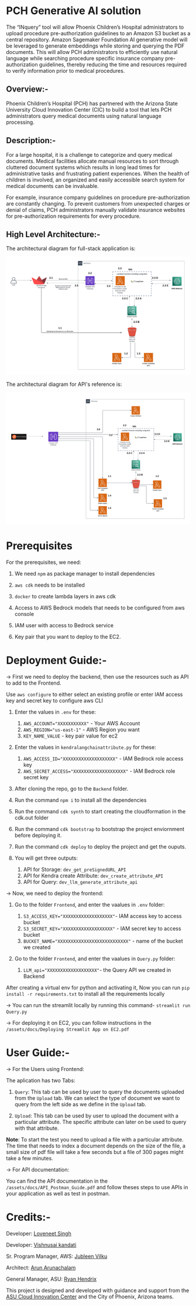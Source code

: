 # PCH Generative AI solution
The “INquery” tool will allow Phoenix Children’s Hospital administrators to upload procedure pre-authorization guidelines to an Amazon S3 bucket as a central repository. Amazon Sagemaker Foundation AI generative model will be leveraged to generate embeddings while storing and querying the PDF documents. This will allow PCH administrators to efficiently use natural language while searching procedure specific insurance company pre-authorization guidelines, thereby reducing the time and resources required to verify information prior to medical procedures.

## Overview:-
Phoenix Children’s Hospital (PCH) has partnered with the Arizona State University Cloud Innovation Center (CIC) to build a tool that lets PCH administrators query medical documents using natural language processing.

## Description:-
For a large hospital, it is a challenge to categorize and query medical documents. Medical facilities allocate manual resources to sort through cluttered document systems which results in long lead times for administrative tasks and frustrating patient experiences. When the health of children is involved, an organized and easily accessible search system for medical documents can be invaluable. 

For example, insurance company guidelines on procedure pre-authorization are constantly changing. To prevent customers from unexpected charges or denial of claims, PCH administrators manually validate insurance websites for pre-authorization requirements for every procedure.

## High Level Architecture:-
The architectural diagram for full-stack application is: 

![Full-stack Application Architecture](assets/images/PHC-architectural-diagram_.png)

The architectural diagram for API's reference is:

![API Reference Architecture](assets/images/PHC-architectural-diagram_API.png)

# Prerequisites
For the prerequisites, we need: 

1. We need `npm` as package manager to install dependencies
   
2. `aws cdk` needs to be installed
   
3. `docker` to create lambda layers in aws cdk
   
4. Access to AWS Bedrock models that needs to be configured from aws console
   
5. IAM user with access to Bedrock service 

6. Key pair that you want to deploy to the EC2. 

# Deployment Guide:-
-> First we need to deploy the backend, then use the resources such as API to add to the Frontend.

Use `aws configure` to either select an existing profile or enter IAM access key and secret key to configure aws CLI

1. Enter the values in `.env` for these: 
   1. `AWS_ACCOUNT="XXXXXXXXXXX"` - Your AWS Account
   2. `AWS_REGION="us-east-1"` - AWS Region you want
   3. `KEY_NAME_VALUE` - key pair value for ec2 

2. Enter the values in `kendralangchainattribute.py` for these:
   1. `AWS_ACCESS_ID="XXXXXXXXXXXXXXXXXXXX"` - IAM Bedrock role access key
   2. `AWS_SECRET_ACCESS="XXXXXXXXXXXXXXXXXXXX"` - IAM Bedrock role secret key

3. After cloning the repo, go to the `Backend` folder.
4. Run the command `npm i` to install all the dependencies
5. Run the command `cdk synth` to start creating the cloudformation in the cdk.out folder
6. Run the command `cdk bootstrap` to bootstrap the project enviornment before deploying it.
7. Run the command `cdk deploy` to deploy the project and get the ouputs.
8. You will get three outputs: 
   1. API for Storage: `dev_get_preSignedURL_API`
   2. API for Kendra create Attribute: `dev_create_attribute_API`
   3. API for Query: `dev_llm_generate_attribute_api` 
   

-> Now, we need to deploy the frontend:

1. Go to the folder `Frontend`, and enter the vaalues in `.env` folder:
   1. `S3_ACCESS_KEY="XXXXXXXXXXXXXXXXXXX"`- IAM access key to access bucket
   2. `S3_SECRET_KEY="XXXXXXXXXXXXXXXXXXX"` - IAM secret key to access bucket
   3. `BUCKET_NAME="XXXXXXXXXXXXXXXXXXXXXXXXXXX"` - name of the bucket we created

2. Go to the folder `Frontend`, and enter the vaalues in `Query.py` folder:
   1. `LLM_api="XXXXXXXXXXXXXXXXXXX"`- the Query API we created in Backend

After creating a virtual env for python and activating it,
Now you can run `pip install -r requirements.txt` to install all the requirements locally

-> You can run the streamlit locally by running this command- `streamlit run Query.py`

-> For deploying it on EC2, you can follow instructions in the `/assets/docs/Deploying Streamlit App on EC2.pdf`


# User Guide:-

-> For the Users using Frontend:

The aplication has two Tabs: 

1. `Query`: This tab can be used by user to query the documents uploaded from the `Upload` tab. We can select the type of document we want to query from the left side as we define in the `Upload` tab.
   
2. `Upload`: This tab can be used by user to upload the document with a particular attribute. The specific attribute can later on be used to query with that attribute.

**Note**: To start the test you need to upload a file with a particular attribute. The time that needs to index a document depends on the size of the file, a small size of pdf file will take a few seconds but a file of 300 pages might take a few minutes.

-> For API documentation:

You can find the API documentation in the `/assets/docs/API_Postman_Guide.pdf` and follow theses steps to use APIs in your application as well as test in postman.

# Credits:-

Developer: 
    [Loveneet Singh](https://www.linkedin.com/in/loveneet-singh-6bb2851ba/)

Developer: 
    [Vishnusai kandati](https://www.linkedin.com/in/vishnusai-kandati/)

Sr. Program Manager, AWS: 
    [Jubleen Vilku](https://www.linkedin.com/in/jubleen-vilku/)

Architect:
    [Arun Arunachalam](https://www.linkedin.com/in/arunarunachalam/)

General Manager, ASU: 
    [Ryan Hendrix](https://www.linkedin.com/in/ryanahendrix/)

This project is designed and developed with guidance and support from the [ASU Cloud Innovation Center](https://smartchallenges.asu.edu) and the City of Phoenix, Arizona teams.

